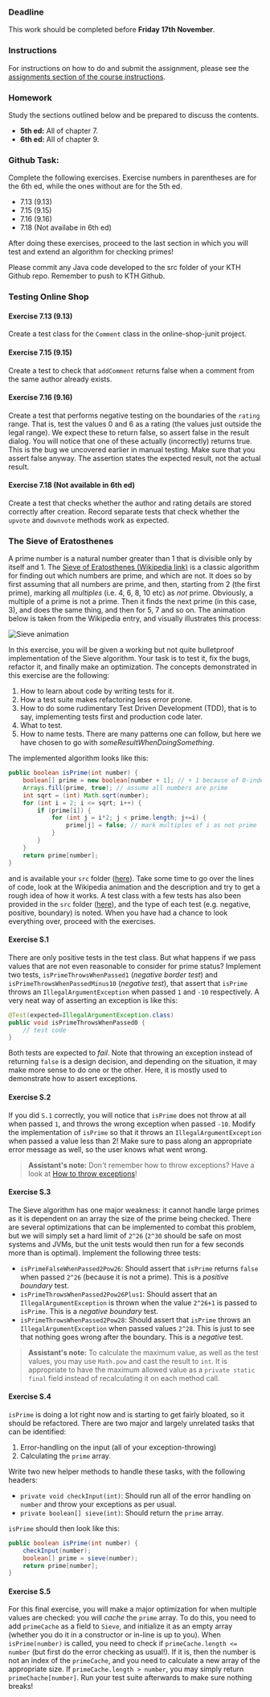 ### Deadline
This work should be completed before **Friday 17th November**.

### Instructions
For instructions on how to do and submit the assignment, please see the
[assignments section of the course instructions](https://gits-15.sys.kth.se/inda-17/course-instructions#assignments).

### Homework
Study the sections outlined below and be prepared to discuss the contents.

* **5th ed:** All of chapter 7.
* **6th ed:** All of chapter 9.

### Github Task:
Complete the following exercises. Exercise numbers in parentheses
are for the 6th ed, while the ones without are for the 5th ed.

- 7.13 (9.13)
- 7.15 (9.15)
- 7.16 (9.16)
- 7.18 (Not availabe in 6th ed)

After doing these exercises, proceed to the last section in which you will
test and extend an algorithm for checking primes!

Please commit any Java code developed to the src folder of your KTH Github
repo. Remember to push to KTH Github.

### Testing Online Shop

#### Exercise 7.13 (9.13)
Create a test class for the `Comment` class in the online-shop-junit project.

#### Exercise 7.15 (9.15)
Create a test to check that `addComment` returns false when a comment from the
same author already exists.

#### Exercise 7.16 (9.16)
Create a test that performs negative testing on the boundaries of the `rating`
range. That is, test the values 0 and 6 as a rating (the values just outside
the legal range). We expect these to return false, so assert false in the
result dialog. You will notice that one of these actually (incorrectly) returns
true. This is the bug we uncovered earlier in manual testing. Make sure that
you assert false anyway. The assertion states the expected result, not the
actual result.

#### Exercise 7.18 (Not available in 6th ed)
Create a test that checks whether the author and rating details are stored
correctly after creation. Record separate tests that check whether the `upvote`
and `downvote` methods work as expected.

### The Sieve of Eratosthenes
A prime number is a natural number greater than 1 that is divisible only by
itself and 1. The 
[Sieve of Eratosthenes (Wikipedia link)](https://en.wikipedia.org/wiki/Sieve_of_Eratosthenes)
is a classic algorithm for finding out which numbers are prime, and which are
not. It does so by first assuming that all numbers are prime, and then,
starting from 2 (the first prime), marking all _multiples_ (i.e. 4, 6, 8, 10
etc) as _not_ prime. Obviously, a multiple of a prime is not a prime. Then it
finds the next prime (in this case, 3), and does the same thing, and then for
5, 7 and so on. The animation below is taken from the Wikipedia entry, and
visually illustrates this process:

![Sieve animation](https://upload.wikimedia.org/wikipedia/commons/b/b9/Sieve_of_Eratosthenes_animation.gif)

In this exercise, you will be given a working but not quite bulletproof
implementation of the Sieve algorithm. Your task is to test it, fix the bugs,
refactor it, and finally make an optimization. The concepts demonstrated in
this exercise are the following:

1. How to learn about code by writing tests for it.
2. How a test suite makes refactoring less error prone.
3. How to do some rudimentary Test Driven Development (TDD), that is to say,
implementing tests first and production code later.
4. What to test.
5. How to name tests. There are many patterns one can follow, but here we have
chosen to go with _someResultWhenDoingSomething_.

The implemented algorithm looks like this:
```java
public boolean isPrime(int number) {
    boolean[] prime = new boolean[number + 1]; // + 1 because of 0-indexing
    Arrays.fill(prime, true); // assume all numbers are prime
    int sqrt = (int) Math.sqrt(number);
    for (int i = 2; i <= sqrt; i++) {
        if (prime[i]) {
            for (int j = i*2; j < prime.length; j+=i) {
                prime[j] = false; // mark multiples of i as not prime
            }
        }
    }
    return prime[number];
}
```
and is available your `src` folder ([here](src/Sieve.java)). Take some time to
go over the lines of code, look at the Wikipedia animation and the description
and try to get a rough idea of how it works. A test class with a few tests has
also been provided in the `src` folder ([here](src/SieveTest.java)), and the
type of each test (e.g. negative, positive, boundary) is noted. When you have
had a chance to look everything over, proceed with the exercises.

#### Exercise S.1
There are only positive tests in the test class. But what happens if we pass
values that are not even reasonable to consider for prime status? Implement two
tests, `isPrimeThrowsWhenPassed1` (_negative border test_) and
`isPrimeThrowsWhenPassedMinus10` (_negative test_), that assert that `isPrime`
throws an `IllegalArgumentException` when passed `1` and `-10` respectively. A very
neat way of asserting an exception is like this:

```java
@Test(expected=IllegalArgumentException.class)
public void isPrimeThrowsWhenPassed0 {
    // test code
}
```
Both tests are expected to _fail_.  Note that throwing an exception instead of
returning `false` is a design decision, and depending on the situation, it may
make more sense to do one or the other.  Here, it is mostly used to demonstrate
how to assert exceptions.

#### Exercise S.2
If you did `S.1` correctly, you will notice that `isPrime` does not throw at all
when passed `1`, and throws the wrong exception when passed `-10`. Modify the
implementation of `isPrime` so that it throws an `IllegalArgumentException` when
passed a value less than 2! Make sure to pass along an appropriate error
message as well, so the user knows what went wrong.

> **Assistant's note:** Don't remember how to throw exceptions? Have a look at
> [How to throw exceptions](https://docs.oracle.com/javase/tutorial/essential/exceptions/throwing.html)!

#### Exercise S.3
The Sieve algorithm has one major weakness: it cannot handle large primes as it
is dependent on an array the size of the prime being checked. There are several
optimizations that can be implemented to combat this problem, but we will
simply set a hard limit of `2^26` (`2^30` should be safe on most systems and
JVMs, but the unit tests would then run for a few seconds more than is
optimal). Implement the following three tests:

* `isPrimeFalseWhenPassed2Pow26`: Should assert that `isPrime` returns
  `false` when passed `2^26` (because it is not a prime).
   This is a _positive boundary_ test.
* `isPrimeThrowsWhenPassed2Pow26Plus1`: Should assert that an
  `IllegalArgumentException` is thrown when the value `2^26+1` is passed to
  `isPrime`. This is a _negative boundary_ test.
* `isPrimeThrowsWhenPassed2Pow28`: Should assert that `isPrime` throws an
  `IllegalArgumentException` when passed values `2^28`. This is just to see
  that nothing goes wrong after the boundary. This is a _negative_ test.

> **Assistant's note:** To calculate the maximum value, as well as the test
> values, you may use `Math.pow` and cast the result to `int`. It is
> appropriate to have the maximum allowed value as a `private static final`
> field instead of recalculating it on each method call.

#### Exercise S.4
`isPrime` is doing a lot right now and is starting to get fairly bloated, so it
should be refactored. There are two major and largely unrelated tasks that can
be identified:

1. Error-handling on the input (all of your exception-throwing)
2. Calculating the `prime` array.

Write two new helper methods to handle these tasks, with the following headers:

* `private void checkInput(int)`: Should run all of the error handling on `number`
and throw your exceptions as per usual.
* `private boolean[] sieve(int)`: Should return the `prime` array.

`isPrime` should then look like this:

```java
public boolean isPrime(int number) {
    checkInput(number);
    boolean[] prime = sieve(number);
    return prime[number];
}
```

#### Exercise S.5
For this final exercise, you will make a major optimization for when multiple
values are checked: you will _cache_ the `prime` array. To do this, you need to
add `primeCache` as a field to `Sieve`, and initialize it as an empty array
(whether you do it in a constructor or in-line is up to you). When
`isPrime(number)` is called, you need to check if `primeCache.length <= number`
(but first do the error checking as usual!). If it is, then the number is not
an index of the `primeCache`, and you need to calculate a new array of the
appropriate size. If `primeCache.length > number`, you may simply return
`primeChache[number]`. Run your test suite afterwards to make sure nothing
breaks!
